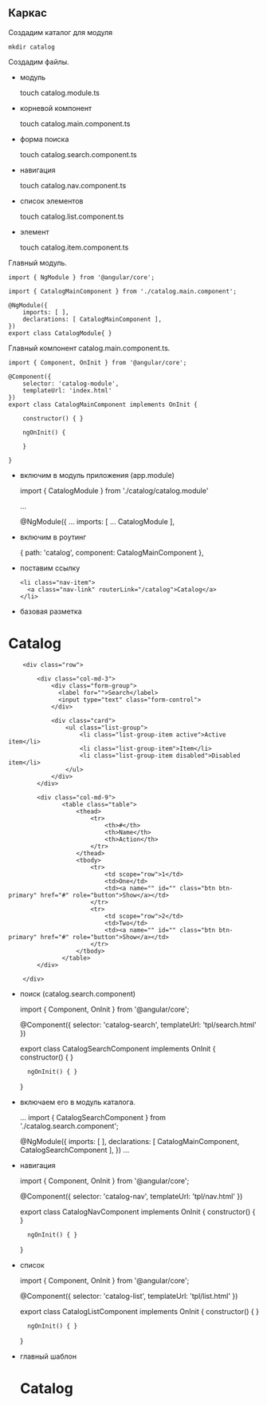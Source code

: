 ## Каркас

Создадим каталог для модуля

    mkdir catalog
    
Создадим файлы.
    
    
- модуль
    
    touch catalog.module.ts
    
- корневой компонент

    touch catalog.main.component.ts
  
- форма поиска

    touch catalog.search.component.ts
    
- навигация

    touch catalog.nav.component.ts
  
- список элементов

    touch catalog.list.component.ts
    
- элемент

    touch catalog.item.component.ts
    

Главный модуль.

    import { NgModule } from '@angular/core';

    import { CatalogMainComponent } from './catalog.main.component';

    @NgModule({
        imports: [ ],
        declarations: [ CatalogMainComponent ],
    })
    export class CatalogModule{ }
    
    
    
Главный компонент catalog.main.component.ts.
    
    
        
    import { Component, OnInit } from '@angular/core';

    @Component({
        selector: 'catalog-module',
        templateUrl: 'index.html'
    })
    export class CatalogMainComponent implements OnInit {

        constructor() { }

        ngOnInit() { 

        }

    }    
       
- включим в модуль приложения (app.module)       
       
       
    import { CatalogModule } from './catalog/catalog.module'
    
    ...       

    @NgModule({
      ...
      imports: [
        ...
        CatalogModule
      ],       
           
       
- включим в роутинг

    { path: 'catalog', component: CatalogMainComponent },
        
        
- поставим ссылку


      <li class="nav-item">
        <a class="nav-link" routerLink="/catalog">Catalog</a>
      </li>
      
- базовая разметка


<h1> Catalog </h1>


<div class="container">

        <div class="row">

            <div class="col-md-3">
                <div class="form-group">
                  <label for="">Search</label>
                  <input type="text" class="form-control">
                </div>            

                <div class="card">
                    <ul class="list-group">
                        <li class="list-group-item active">Active item</li>
                        <li class="list-group-item">Item</li>
                        <li class="list-group-item disabled">Disabled item</li>
                    </ul>
                </div>
            </div>

            <div class="col-md-9">
                   <table class="table">
                       <thead>
                           <tr>
                               <th>#</th>
                               <th>Name</th>
                               <th>Action</th>
                           </tr>
                       </thead>
                       <tbody>
                           <tr>
                               <td scope="row">1</td>
                               <td>One</td>
                               <td><a name="" id="" class="btn btn-primary" href="#" role="button">Show</a></td>
                           </tr>
                           <tr>
                               <td scope="row">2</td>
                               <td>Two</td>
                               <td><a name="" id="" class="btn btn-primary" href="#" role="button">Show</a></td>
                           </tr>
                       </tbody>
                   </table>
            </div>

        </div>
        
</div>


- поиск (catalog.search.component)

    import { Component, OnInit } from '@angular/core';

    @Component({
        selector: 'catalog-search',
        templateUrl: 'tpl/search.html'
    })

    export class CatalogSearchComponent implements OnInit {
        constructor() { }

        ngOnInit() { }
    }

- включаем его в модуль каталога.

    ...
    import { CatalogSearchComponent } from './catalog.search.component';

    @NgModule({
        imports: [ ],
        declarations: [ 
            CatalogMainComponent,
            CatalogSearchComponent 
        ],
    })
    ...  
    
- навигация

    import { Component, OnInit } from '@angular/core';

    @Component({
        selector: 'catalog-nav',
        templateUrl: 'tpl/nav.html'
    })

    export class CatalogNavComponent implements OnInit {
        constructor() { }

        ngOnInit() { }
    }    
        
    
- список

    import { Component, OnInit } from '@angular/core';

    @Component({
        selector: 'catalog-list',
        templateUrl: 'tpl/list.html'
    })

    export class CatalogListComponent implements OnInit {
        constructor() { }

        ngOnInit() { }
    }
    
- главный шаблон


    <h1> Catalog </h1>

    <div class="container">
        <div class="row">
            <div class="col-md-3">
                <catalog-search></catalog-search>
                <catalog-nav></catalog-nav>
            </div>
            <div class="col-md-9">
                <catalog-list></catalog-list>
            </div>
        </div>
    </div>


    
    
    
